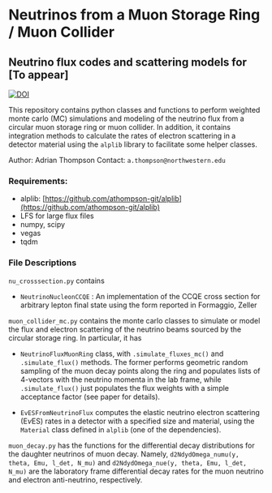# Neutrinos from a Muon Storage Ring / Muon Collider

## Neutrino flux codes and scattering models for [To appear]
[![DOI](https://zenodo.org/badge/920847917.svg)](https://doi.org/10.5281/zenodo.14934720)

This repository contains python classes and functions to perform weighted monte carlo (MC) simulations and modeling of the neutrino flux from a circular muon storage ring or muon collider. In addition, it contains integration methods to calculate the rates of electron scattering in a detector material using the ```alplib``` library to facilitate some helper classes. 


Author: Adrian Thompson
Contact: ```a.thompson@northwestern.edu```

### Requirements:
* alplib: [https://github.com/athompson-git/alplib](https://github.com/athompson-git/alplib)
* LFS for large flux files
* numpy, scipy
* vegas
* tqdm

### File Descriptions
```nu_crosssection.py``` contains
* ```NeutrinoNucleonCCQE``` : An implementation of the CCQE cross section for arbitrary lepton final state using the form reported in Formaggio, Zeller

```muon_collider_mc.py``` contains the monte carlo classes to simulate or model the flux and electron scattering of the neutrino beams sourced by the circular storage ring. In particular, it has

* ```NeutrinoFluxMuonRing``` class, with ```.simulate_fluxes_mc()``` and ```.simulate_flux()``` methods. The former performs geometric random sampling of the muon decay points along the ring and populates lists of 4-vectors with the neutrino momenta in the lab frame, while ```.simulate_flux()``` just populates the flux weights with a simple acceptance factor (see paper for details).

* ```EvESFromNeutrinoFlux``` computes the elastic neutrino electron scattering (E$\nu$ES) rates in a detector with a specified size and material, using the ```Material``` class defined in ```alplib``` (one of the dependencies).

```muon_decay.py``` has the functions for the differential decay distributions for the daughter neutrinos of muon decay. Namely, ```d2NdydOmega_numu(y, theta, Emu, l_det, N_mu)``` and ```d2NdydOmega_nue(y, theta, Emu, l_det, N_mu)``` are the laboratory frame differential decay rates for the muon neutrino and electron anti-neutrino, respectively. 